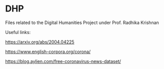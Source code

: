 # DHP
Files related to the Digital Humanities Project under Prof. Radhika Krishnan

Useful links:

https://arxiv.org/abs/2004.04225

https://www.english-corpora.org/corona/

https://blog.aylien.com/free-coronavirus-news-dataset/

